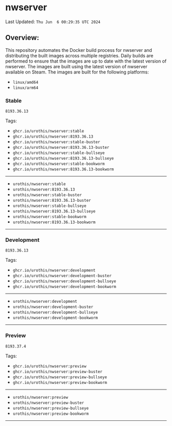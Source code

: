 # <b>nwserver</b>

Last Updated: `Thu Jun  6 00:29:35 UTC 2024`

## Overview:
This repository automates the Docker build process for nwserver and distributing the built images across multiple registries. Daily builds are performed to ensure that the images are up to date with the latest version of nwserver. The images are built using the latest version of nwserver available on Steam.
The images are built for the following platforms:

- `linux/amd64`
- `linux/arm64`

### Stable
`8193.36.13`

Tags: 

- `ghcr.io/urothis/nwserver:stable`
- `ghcr.io/urothis/nwserver:8193.36.13`
- `ghcr.io/urothis/nwserver:stable-buster`
- `ghcr.io/urothis/nwserver:8193.36.13-buster`
- `ghcr.io/urothis/nwserver:stable-bullseye`
- `ghcr.io/urothis/nwserver:8193.36.13-bullseye`
- `ghcr.io/urothis/nwserver:stable-bookworm`
- `ghcr.io/urothis/nwserver:8193.36.13-bookworm`
---
- `urothis/nwserver:stable`
- `urothis/nwserver:8193.36.13`
- `urothis/nwserver:stable-buster`
- `urothis/nwserver:8193.36.13-buster`
- `urothis/nwserver:stable-bullseye`
- `urothis/nwserver:8193.36.13-bullseye`
- `urothis/nwserver:stable-bookworm`
- `urothis/nwserver:8193.36.13-bookworm`
---

### Development
`8193.36.13`

Tags: 

- `ghcr.io/urothis/nwserver:development`
- `ghcr.io/urothis/nwserver:development-buster`
- `ghcr.io/urothis/nwserver:development-bullseye`
- `ghcr.io/urothis/nwserver:development-bookworm`
---
- `urothis/nwserver:development`
- `urothis/nwserver:development-buster`
- `urothis/nwserver:development-bullseye`
- `urothis/nwserver:development-bookworm`
---

### Preview
`8193.37.4`

Tags: 

- `ghcr.io/urothis/nwserver:preview`
- `ghcr.io/urothis/nwserver:preview-buster`
- `ghcr.io/urothis/nwserver:preview-bullseye`
- `ghcr.io/urothis/nwserver:preview-bookworm`
---
- `urothis/nwserver:preview`
- `urothis/nwserver:preview-buster`
- `urothis/nwserver:preview-bullseye`
- `urothis/nwserver:preview-bookworm`
---
